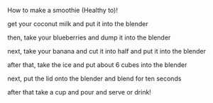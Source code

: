 How to make a smoothie (Healthy to)!

get your coconut milk and put it into the blender

then, take your blueberries and dump it into the blender

next, take your banana and cut it into half and put it into the blender

after that, take the ice and put about 6 cubes into the blender

next, put the lid onto the blender and blend for ten seconds

after that take a cup and pour and serve or drink!